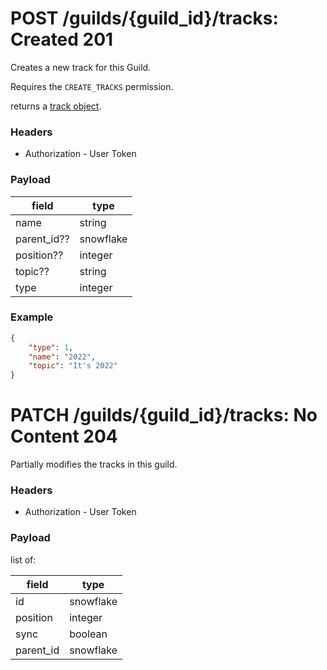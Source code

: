 # POST /guilds/{guild_id}/tracks: Created 201
Creates a new track for this Guild.

Requires the `CREATE_TRACKS` permission.

returns a [track object](../../objects/track.md#track-object).

### Headers

* Authorization - User Token

### Payload

| field         | type      |
| ------------- | --------- |
| name          | string    |
| parent_id??   | snowflake |
| position??    | integer   |
| topic??       | string    |
| type          | integer   |

### Example

```json
{
    "type": 1,
    "name": "2022",
    "topic": "It's 2022"
}
```

# PATCH /guilds/{guild_id}/tracks: No Content 204
Partially modifies the tracks in this guild.

### Headers

* Authorization - User Token

### Payload
list of:

| field     | type      |
| --------- | --------- |
| id        | snowflake |
| position  | integer   |
| sync      | boolean   |
| parent_id | snowflake |
